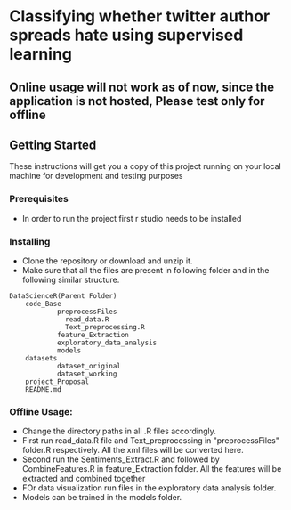 # Classifying whether twitter author spreads hate using supervised learning

## Online usage will not work as of now, since the application is not hosted, Please test only for offline

## Getting Started
These instructions will get you a copy of this project running on your local machine for development and testing purposes

### Prerequisites

* In order to run the project first r studio needs to be installed

### Installing

* Clone the repository or download and unzip it.    
* Make sure that all the files are present in following folder and in the following similar structure.  

```
DataScienceR(Parent Folder)
    code_Base  
            preprocessFiles
              read_data.R
              Text_preprocessing.R
            feature_Extraction
            exploratory_data_analysis
            models
    datasets  
            dataset_original
            dataset_working
    project_Proposal
    README.md
```


### Offline Usage:
* Change the directory paths in all .R files accordingly.
* First run read_data.R file and Text_preprocessing in "preprocessFiles" folder.R respectively. All the xml files will be converted here. 
* Second run the Sentiments_Extract.R and followed by CombineFeatures.R in feature_Extraction folder. All the features will be extracted and combined together
* FOr data visualization run files in the exploratory data analysis folder.
* Models can be trained in the models folder.
